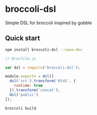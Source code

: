 # broccoli-dsl

Simple DSL for broccoli inspired by gobble

## Quick start

```bash
npm install broccoli-dsl --save-dev
```

```javascript
// Brocfile.js

var dsl = require('broccoli-dsl');

module.exports = dsl([
  dsl('src').transform('6to5', {
    runtime: true
  }).transform('concat'),
  dsl('public')
]);
```

```bash
broccoli build
```

